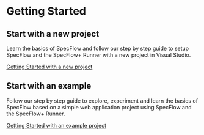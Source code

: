 # Getting Started

## Start with a new project

Learn the basics of SpecFlow and follow our step by step guide to setup SpecFlow and the SpecFlow+ Runner with a new project in Visual Studio.

[Getting Started with a new project](https://specflow.org/getting-started)

## Start with an example

Follow our step by step guide to explore, experiment and learn the basics of SpecFlow based on a simple web application project using SpecFlow and the SpecFlow+ Runner.

[Getting Started with an example project](Getting-Started-With-An-Example.md)
